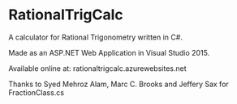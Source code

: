 # RationalTrigCalc

A calculator for Rational Trigonometry written in C#.

Made as an ASP.NET Web Application in Visual Studio 2015.

Available online at: rationaltrigcalc.azurewebsites.net

Thanks to Syed Mehroz Alam, Marc C. Brooks and Jeffery Sax for FractionClass.cs

